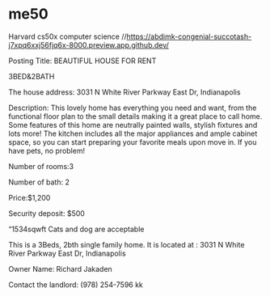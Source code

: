 # me50
Harvard cs50x computer science 
//https://abdimk-congenial-succotash-j7xpq6xxj56fjq6x-8000.preview.app.github.dev/


Posting Title: BEAUTIFUL HOUSE FOR RENT

3BED&2BATH

The house address:  3031 N White River Parkway East Dr, Indianapolis 

Description: This lovely home has everything you need and want, from the functional floor plan to the small details making it a great place to call home. Some features of this home are neutrally painted walls, stylish fixtures and lots more! The kitchen includes all the major appliances and ample cabinet space, so you can start preparing your favorite meals upon move in. If you have pets, no problem!

Number of rooms:3

Number of bath: 2

Price:$1,200

Security deposit: $500

“1534sqwft     Cats and dog  are acceptable 

This is a 3Beds, 2bth single family home. It is located  at :  3031 N White River Parkway East Dr, Indianapolis

 Owner Name: Richard Jakaden

Contact the landlord: (978) 254-7596 kk

